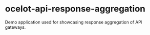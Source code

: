 # ocelot-api-response-aggregation
Demo application used for showcasing response aggregation of API gateways.

